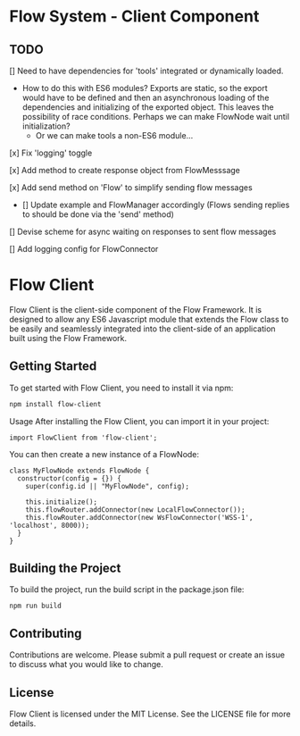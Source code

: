 # Flow System - Client Component

## TODO
[] Need to have dependencies for 'tools' integrated or dynamically loaded.
 - How to do this with ES6 modules? Exports are static, so the export would have to be defined and then 
   an asynchronous loading of the dependencies and initializing of the exported object.  This leaves the possibility
   of race conditions.  Perhaps we can make FlowNode wait until initialization?
    - Or we can make tools a non-ES6 module...

[x] Fix 'logging' toggle 

[x] Add method to create response object from FlowMesssage

[x] Add send method on 'Flow' to simplify sending flow messages
 - [] Update example and FlowManager accordingly (Flows sending replies to should be done via the 'send' method)

[] Devise scheme for async waiting on responses to sent flow messages

[] Add logging config for FlowConnector

# Flow Client

Flow Client is the client-side component of the Flow Framework. It is designed to allow any ES6 Javascript module that extends the Flow class to be easily and seamlessly integrated into the client-side of an application built using the Flow Framework.

## Getting Started

To get started with Flow Client, you need to install it via npm:

```sh
npm install flow-client
```

Usage
After installing the Flow Client, you can import it in your project:
```
import FlowClient from 'flow-client';
```

You can then create a new instance of a FlowNode:
```
class MyFlowNode extends FlowNode {
  constructor(config = {}) {
    super(config.id || "MyFlowNode", config);
    
    this.initialize();
    this.flowRouter.addConnector(new LocalFlowConnector());
    this.flowRouter.addConnector(new WsFlowConnector('WSS-1', 'localhost', 8000));
  }
}
```

## Building the Project
To build the project, run the build script in the package.json file:
```
npm run build
```

## Contributing
Contributions are welcome. Please submit a pull request or create an issue to discuss what you would like to change.

## License
Flow Client is licensed under the MIT License. See the LICENSE file for more details.


